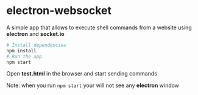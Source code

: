 # electron-websocket

A simple app that allows to execute shell commands from a website using **electron** and **socket.io**



```bash
# Install dependencies
npm install
# Run the app
npm start
```

Open **test.html** in the browser and start sending commands
 
Note: when you run ```npm start``` your will not see any **electron** window

